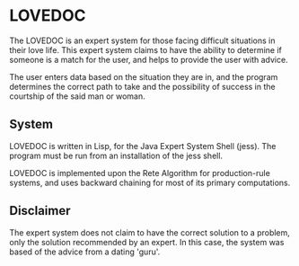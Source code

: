 # LOVEDOC

The LOVEDOC is an expert system for those facing difficult situations in
their love life. This expert system claims to have the ability to
determine if someone is a match for the user, and helps to provide
the user with advice.

The user enters data based on the situation they are in, and the program
determines the correct path to take and the possibility of success in the
courtship of the said man or woman.

## System

LOVEDOC is written in Lisp, for the Java Expert System Shell (jess).
The program must be run from an installation of the jess shell.

LOVEDOC is implemented upon the Rete Algorithm for production-rule
systems, and uses backward chaining for most of its primary computations.

## Disclaimer

The expert system does not claim to have the correct solution to a 
problem, only the solution recommended by an expert. In this case, 
the system was based of the advice from a dating 'guru'.
